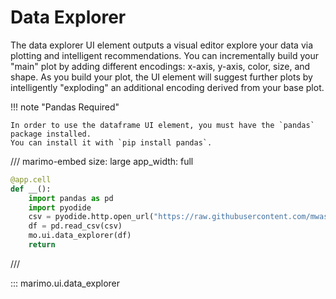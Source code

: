 # Data Explorer

The data explorer UI element outputs a visual editor explore your data via plotting and intelligent recommendations. You can incrementally build your "main" plot by adding different encodings: x-axis, y-axis, color, size, and shape. As you build your plot, the UI element will suggest further plots by intelligently "exploding" an additional encoding derived from your base plot.

!!! note "Pandas Required"

    In order to use the dataframe UI element, you must have the `pandas` package installed.
    You can install it with `pip install pandas`.

/// marimo-embed
    size: large
    app_width: full

```python
@app.cell
def __():
    import pandas as pd
    import pyodide
    csv = pyodide.http.open_url("https://raw.githubusercontent.com/mwaskom/seaborn-data/master/iris.csv")
    df = pd.read_csv(csv)
    mo.ui.data_explorer(df)
    return
```

///

::: marimo.ui.data_explorer
